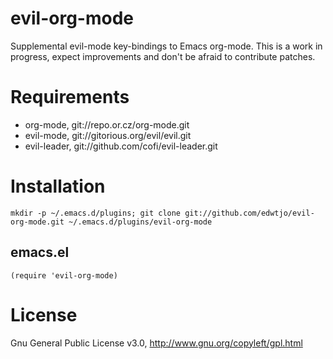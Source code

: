evil-org-mode
=============

Supplemental evil-mode key-bindings to Emacs org-mode. This is a work in progress, expect improvements and don't be afraid to contribute patches.

Requirements
============

* org-mode, git://repo.or.cz/org-mode.git
* evil-mode, git://gitorious.org/evil/evil.git
* evil-leader, git://github.com/cofi/evil-leader.git

Installation
============

    mkdir -p ~/.emacs.d/plugins; git clone git://github.com/edwtjo/evil-org-mode.git ~/.emacs.d/plugins/evil-org-mode

emacs.el
--------

    (require 'evil-org-mode)

License
=======

Gnu General Public License v3.0, http://www.gnu.org/copyleft/gpl.html
